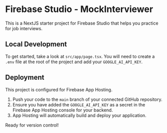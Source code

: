 # Firebase Studio - MockInterviewer

This is a NextJS starter project for Firebase Studio that helps you practice for job interviews.

## Local Development

To get started, take a look at `src/app/page.tsx`. You will need to create a `.env` file at the root of the project and add your `GOOGLE_AI_API_KEY`.

## Deployment

This project is configured for Firebase App Hosting.

1.  Push your code to the `main` branch of your connected GitHub repository.
2.  Ensure you have added the `GOOGLE_AI_API_KEY` as a secret in the Firebase App Hosting console for your backend.
3.  App Hosting will automatically build and deploy your application.

Ready for version control!
